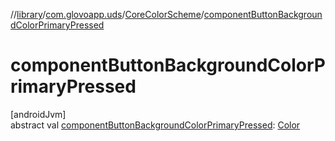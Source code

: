 //[library](../../../index.md)/[com.glovoapp.uds](../index.md)/[CoreColorScheme](index.md)/[componentButtonBackgroundColorPrimaryPressed](component-button-background-color-primary-pressed.md)

# componentButtonBackgroundColorPrimaryPressed

[androidJvm]\
abstract val [componentButtonBackgroundColorPrimaryPressed](component-button-background-color-primary-pressed.md): [Color](https://developer.android.com/reference/kotlin/androidx/compose/ui/graphics/Color.html)
